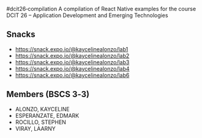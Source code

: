 #dcit26‐compilation
A compilation of React Native examples for the course DCIT 26 – Application Development and
Emerging Technologies

## Snacks
* https://snack.expo.io/@kaycelinealonzo/lab1
* https://snack.expo.io/@kaycelinealonzo/lab2
* https://snack.expo.io/@kaycelinealonzo/lab3
* https://snack.expo.io/@kaycelinealonzo/lab4
* https://snack.expo.io/@kaycelinealonzo/lab6

## Members (BSCS 3‐3)
* ALONZO, KAYCELINE
* ESPERANZATE, EDMARK
* ROCILLO, STEPHEN
* VIRAY, LAARNY

